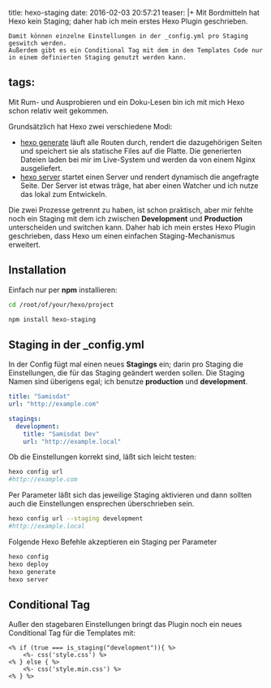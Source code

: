 title: hexo-staging
date: 2016-02-03 20:57:21
teaser: |+
    Mit Bordmitteln hat Hexo kein Staging; daher hab ich mein erstes Hexo Plugin geschrieben. 
    
    Damit können einzelne Einstellungen in der _config.yml pro Staging geswitch werden.
    Außerdem gibt es ein Conditional Tag mit dem in den Templates Code nur in einem definierten Staging genutzt werden kann.  
tags:
---

Mit Rum- und Ausprobieren und ein Doku-Lesen bin ich mit mich Hexo schon relativ weit gekommen.

Grundsätzlich hat Hexo zwei verschiedene Modi:
        
* [hexo generate](https://hexo.io/docs/generating.html) läuft alle Routen durch, rendert die dazugehörigen Seiten und speichert sie als statische Files auf die Platte. Die generierten Dateien laden bei mir im Live-System und werden da von einem Nginx ausgeliefert.
* [hexo server](https://hexo.io/docs/server.html) startet einen Server und rendert dynamisch die angefragte Seite. Der Server ist etwas träge, hat aber einen Watcher und ich nutze das lokal zum Entwickeln.

Die zwei Prozesse getrennt zu haben, ist schon praktisch, aber mir fehlte noch ein Staging mit dem ich zwischen **Development** und **Production** unterscheiden und switchen kann.
Daher hab ich mein erstes Hexo Plugin geschrieben, dass Hexo um einen einfachen Staging-Mechanismus erweitert. 

## Installation

Einfach nur per **npm** installieren:
  
```bash
cd /root/of/your/hexo/project

npm install hexo-staging
```

## Staging in der _config.yml

In der Config fügt mal einen neues **Stagings** ein; darin pro Staging die Einstellungen, die für das Staging geändert werden sollen.
Die Staging Namen sind überigens egal; ich benutze **production** und **development**.  

```yaml
title: "Samisdat"
url: "http://example.com"

stagings:
  development:
    title: "Samisdat Dev"
    url: "http://example.local"
```

Ob die Einstellungen korrekt sind, läßt sich leicht testen:

```bash
hexo config url
#http://example.com
```

Per Parameter läßt sich das jeweilige Staging aktivieren und dann sollten auch die Einstellungen ensprechen überschrieben sein.

```bash
hexo config url --staging development
#http://example.local
```

Folgende Hexo Befehle akzeptieren ein Staging per Parameter

```bash
hexo config
hexo deploy
hexo generate
hexo server
```

## Conditional Tag

Außer den stagebaren Einstellungen bringt das Plugin noch ein neues Conditional Tag für die Templates mit:

```ejs
<% if (true === is_staging("development")){ %>
    <%- css('style.css') %>
<% } else { %>        
    <%- css('style.min.css') %>
<% } %>
```